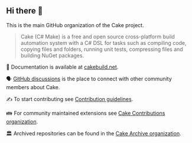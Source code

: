 ## Hi there 👋

This is the main GitHub organization of the Cake project.

> Cake (C# Make) is a free and open source cross-platform build automation system with a C# DSL for tasks such as compiling code, copying files and folders, running unit tests, compressing files and building NuGet packages.

📘 Documentation is available at [cakebuild.net](https://cakebuild.net/).

🗣️ [GitHub discussions](https://github.com/orgs/cake-build/discussions) is the place to connect with other community members about Cake.

✍️ To start contributing see [Contribution guidelines](https://cakebuild.net/community/contributing/).

👪 For community maintained extensions see [Cake Contributions organization](https://github.com/cake-contrib).

🏛️ Archived repositories can be found in the [Cake Archive organization](https://github.com/cake-archive).
